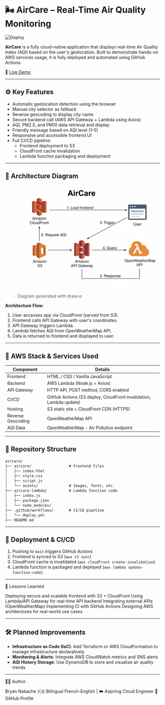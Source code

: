 # 🌬️ AirCare – Real-Time Air Quality Monitoring

![Deploy](https://github.com/carmelo0511/aircare/actions/workflows/deploy.yml/badge.svg)

**AirCare** is a fully cloud-native application that displays real-time Air Quality Index (AQI) based on the user's geolocation. Built to demonstrate hands-on AWS services usage, it is fully deployed and automated using GitHub Actions.

🔗 [Live Demo](https://d385ybljdjmh2o.cloudfront.net)

---

## ⚙️ Key Features

- Automatic geolocation detection using the browser
- Manual city selector as fallback
- Reverse geocoding to display city name
- Secure backend call (AWS API Gateway + Lambda using Axios)
- AQI, PM2.5, and PM10 data retrieval and display
- Friendly message based on AQI level (1–5)
- Responsive and accessible frontend UI
- Full CI/CD pipeline:
  - Frontend deployment to S3
  - CloudFront cache invalidation
  - Lambda function packaging and deployment

---

## 🧭 Architecture Diagram

![Architecture](./assets/aircare-architecture.png)

> Diagram generated with draw.io

**Architecture Flow**:
1. User accesses app via CloudFront (served from S3).
2. Frontend calls API Gateway with user's coordinates.
3. API Gateway triggers Lambda.
4. Lambda fetches AQI from OpenWeatherMap API.
5. Data is returned to frontend and displayed to user.

---

## 🧰 AWS Stack & Services Used

| Component         | Details                                     |
|------------------|---------------------------------------------|
| Frontend         | HTML / CSS / Vanilla JavaScript             |
| Backend          | AWS Lambda (Node.js + Axios)                |
| API Gateway      | HTTP API, POST method, CORS enabled         |
| CI/CD            | GitHub Actions (S3 deploy, CloudFront invalidation, Lambda update) |
| Hosting          | S3 static site + CloudFront CDN (HTTPS)     |
| Reverse Geocoding| OpenWeatherMap API                          |
| AQI Data         | OpenWeatherMap - Air Pollution endpoint     |

---

## 📁 Repository Structure

```plaintext
aircare/
├── aircare/                 # Frontend files
│   ├── index.html
│   ├── style.css
│   ├── script.js
│   └── assets/              # Images, fonts, etc.
├── aircare-lambda/          # Lambda function code
│   ├── index.js
│   ├── package.json
│   └── node_modules/
├── .github/workflows/       # CI/CD pipeline
│   └── deploy.yml
├── README.md
```

---

## 🚀 Deployment & CI/CD

1. Pushing to `main` triggers GitHub Actions
2. Frontend is synced to S3 (`aws s3 sync`)
3. CloudFront cache is invalidated (`aws cloudfront create-invalidation`)
4. Lambda function is packaged and deployed (`aws lambda update-function-code`)

---

🧠 Lessons Learned

Deploying secure and scalable frontend with S3 + CloudFront
Using Lambda/API Gateway for real-time API backend
Integrating external APIs (OpenWeatherMap)
Implementing CI with GitHub Actions
Designing AWS architectures for real-world use cases

---

## 🛠️ Planned Improvements

- **Infrastructure as Code (IaC)**: Add Terraform or AWS CloudFormation to manage infrastructure declaratively
- **Monitoring & Alerts**: Integrate AWS CloudWatch metrics and SNS alerts
- **AQI History Storage**: Use DynamoDB to store and visualize air quality trends

---

👨‍💻 Author

Bryan Nakache
🇫🇷 Bilingual French-English | ☁️ Aspiring Cloud Engineer
🔗 GitHub Profile